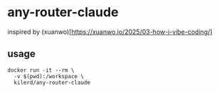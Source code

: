 # any-router-claude

inspired by (xuanwo)[https://xuanwo.io/2025/03-how-i-vibe-coding/]


## usage
```shell
docker run -it --rm \
  -v $(pwd):/workspace \
  kilerd/any-router-claude
```
